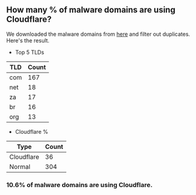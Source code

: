 ## How many % of malware domains are using Cloudflare?


We downloaded the malware domains from [here](https://urlhaus.abuse.ch) and filter out duplicates.
Here's the result.


[//]: # (start replacement)


- Top 5 TLDs

| TLD | Count |
| --- | --- |
| com | 167 |
| net | 18 |
| za | 17 |
| br | 16 |
| org | 13 |


- Cloudflare %

| Type | Count |
| --- | --- |
| Cloudflare | 36 |
| Normal | 304 |


### 10.6% of malware domains are using Cloudflare.